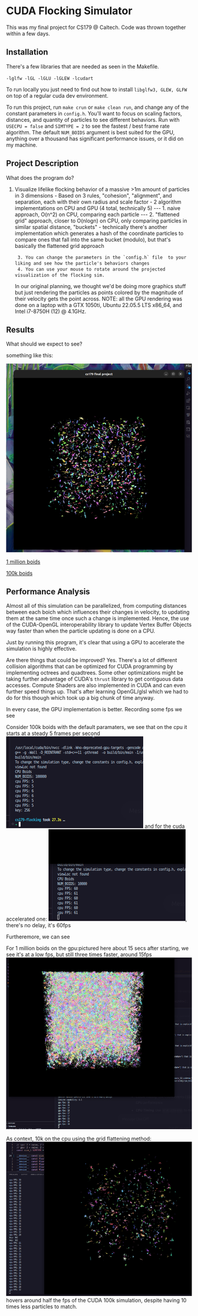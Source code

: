 # CUDA Flocking Simulator

This was my final project for CS179 @ Caltech. Code was thrown together within a few days.
<!-- code block -->
## Installation 
There's a few libraries that are needed as seen in the Makefile.

 `-lglfw -lGL -lGLU -lGLEW -lcudart`

To run locally you just need to find out how to install `libglfw3, GLEW, GLFW` on top of a regular cuda dev environment.

To run this project, run `make crun` or `make clean run`, and  change any of the constant parameters in `config.h`. You'll want to focus on scaling factors, distances, and quantity of particles to see different behaviors. Run with `USECPU = false` and `SIMTYPE = 2` to see the fastest / best frame rate algorithm. The default `NUM_BOIDS` argument is best suited for the GPU, anything over a thousand has significant performance issues, or it did on my machine. 


## Project Description
What does the program do?
1. Visualize lifelike flocking behavior of a massive >1m amount of particles in 3 dimensions
				- Based on 3 rules, "cohesion", "alignment", and separation, each with their own radius and scale factor
               - 2 algorithm implementations on CPU and GPU (4 total, technically 5)
                --- 1. naive approach, O(n^2) on CPU, comparing each particle
                --- 2. "flattened grid" approach, closer to O(nlogn) on CPU, only comparing particles in similar spatial distance, "buckets"
                    - technically there's another implementation which generates a hash of the coordinate particles to compare ones that fall into the same bucket (modulo), but that's basically the flattened grid approach

		3. You can change the parameters in the `config.h` file  to your liking and see how the particle's behaviors changes
		4. You can use your mouse to rotate around the projected visualization of the flocking sim.
    In our original planning, we thought we'd be doing more graphics stuff but just rendering the particles as points colored by the magnitude of their velocity gets the point across.
    NOTE: all the GPU rendering was done on a laptop with a GTX 1050ti, Ubuntu 22.05.5 LTS x86_64, and  Intel i7-8750H (12) @ 4.1GHz.
    
## Results
What should we expect to see?

something like this:

<!-- screenshot 100k_boids.png -->

![100k boids](100k_boids.png "100k clustering boids")

[1 million boids](https://youtu.be/Hdiz2vlfsWM)

[100k boids](https://youtu.be/BAFrjFGmaUk)

## Performance Analysis

Almost all of this simulation can be parallelized, from computing distances between each boich which influences their changes in velocity, to updating them at the same time once such a change is implemented. Hence, the use of the CUDA-OpenGL interoperability library to update Vertex Buffer Objects way faster than when the particle updating is done on a CPU.  

Just by running this program, it's clear that using a GPU to accelerate the simulation is highly effective. 

Are there things that could be improved? Yes. There's a lot of different collision algorithms that can be optimized for CUDA programming by implementing octrees and quadtrees.  Some other optimizations might be taking further advantage of CUDA's `thrust` library to get contiguous data accesses. Compute Shaders are also implemented in CUDA and can even further speed things up. That's after learning OpenGL/glsl which we had to do for this though which took up a big chunk of time anyway. 

In every case, the GPU implementation is better. Recording some fps we see

Consider 100k boids with the default paramaters, we see that on the cpu it starts at a steady 5 frames per second![100k cpu fps](100k_cpufps.png) and for the cuda accelerated one: ![100k gpu fps](100k_gpu_fps.png), there's no delay, it's 60fps

Furtheremore, we can see


For 1 million boids on the gpu:pictured here about 15 secs after starting, we see it's at a low fps, but still three times faster, around 15fps ![1 mil fps](1mil_gpu_fps.png)

As context, 10k on the cpu using the grid flattening method: ![10k cpu grid flat](10k_cpu_fps.png) hovers around half the fps of the CUDA 100k simulation, despite having 10 times less particles to match.
